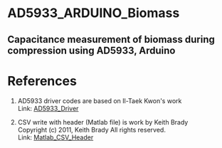 # AD5933_ARDUINO_Biomass
## Capacitance measurement of biomass during compression using AD5933, Arduino


# References
1. AD5933 driver codes are based on Il-Taek Kwon's work </br>
Link: [AD5933_Driver](https://github.com/WuMRC/drive)

2. CSV write with header (Matlab file) is work by Keith Brady </br>
Copyright (c) 2011, Keith Brady All rights reserved. </br>
Link: [Matlab_CSV_Header](https://www.mathworks.com/matlabcentral/fileexchange/29933-csv-with-column-headers)
